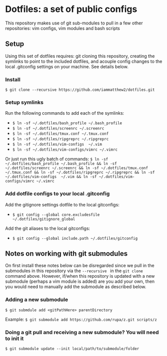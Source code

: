 
# Dotfiles: a set of public configs

This repository makes use of git sub-modules to pull in a few other repositories:
vim configs, vim modules and bash scripts

## Setup

Using this set of dotfiles requires: git cloning this repository, creating the symlinks to point to the included dotfiles, and  acouple config changes to the local .gitconfig settings on your machine. See details below.

### Install

`$ git clone --recursive https://github.com/iammatthew2/dotfiles.git`

### Setup symlinks

Run the following commands to add each of the symlinks:

* `$ ln -sf ~/.dotfiles/bash_profile ~/.bash_profile`
* `$ ln -sf ~/.dotfiles/screenrc ~/.screenrc`
* `$ ln -sf ~/.dotfiles/tmux.conf ~/.tmux.conf`
* `$ ln -sf ~/.dotfiles/ripgreprc ~/.ripgreprc`
* `$ ln -sf ~/.dotfiles/vim-configs  ~/.vim`
* `$ ln -sf ~/.dotfiles/vim-configs/vimrc ~/.vimrc`

Or just run this ugly batch of commands:
`$ ln -sf ~/.dotfiles/bash_profile ~/.bash_profile && ln -sf ~/.dotfiles/screenrc ~/.screenrc && ln -sf ~/.dotfiles/tmux.conf ~/.tmux.conf && ln -sf ~/.dotfiles/ripgreprc ~/.ripgreprc && ln -sf ~/.dotfiles/vim-configs  ~/.vim && ln -sf ~/.dotfiles/vim-configs/vimrc ~/.vimrc`

### Add dotfile configs to your local .gitconfig

Add the gitignore settings dotfile to the local gitconfigs:

* `$ git config --global core.excludesfile ~/.dotfiles/gitignore_global`

Add the git aliases to the local gitconfigs:

* `$ git config --global include.path ~/.dotfiles/gitconfig`

## Notes on working with git submodules

On first install these notes below can be disregarded since we pull in the submodules in this repository via the `--recursive ` in the `git clone` command above. However, if/when this repository is updated with a new submodule (perhaps a vim module is added) are you add your own, then you would need to manually add the submodule as described below.

### Adding a new submodule

`$ git submdule add <gitPathHere> parentDirectory`

Example: `$ git submodule add https://github.com/rupa/z.git scripts/z `

### Doing a git pull and receiving a new submodule? You will need to init it

`$ git submodule update --init local/path/to/submodule/folder`
